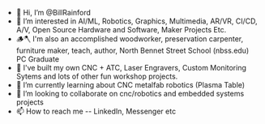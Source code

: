 - 👋 Hi, I’m @BillRainford
- 👀 I’m interested in AI/ML, Robotics, Graphics, Multimedia, AR/VR, CI/CD, A/V, Open Source Hardware and Software, Maker Projects Etc.
- 🪵🪓 I'm also an accomplished woodworker, preservation carpenter, furniture maker, teach, author, North Bennet Street School (nbss.edu) PC Graduate
- 🤖 I've built my own CNC + ATC, Laser Engravers, Custom Monitoring Sytems and lots of other fun workshop projects. 
- 🌱 I’m currently learning about CNC metalfab robotics (Plasma Table)
- 💞️ I’m looking to collaborate on cnc/robotics and embedded systems projects 
- 📫 How to reach me -- LinkedIn, Messenger etc 

<!---
BillRainford/BillRainford is a ✨ special ✨ repository because its `README.md` (this file) appears on your GitHub profile.
You can click the Preview link to take a look at your changes.
--->
